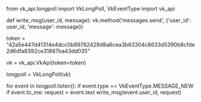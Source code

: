 from vk_api.longpoll import VkLongPoll, VkEventType
import vk_api

def write_msg(user_id, message):
    vk.method('messages.send', {'user_id': user_id, 'message': message})

token = "42a5e447d41314e4dcc0b89782429d8a6cea3b63304c8633d5390b8cfde2d6dfa8392ce31887ba43dd035"

vk = vk_api.VkApi(token=token)

longpoll = VkLongPoll(vk)

for event in longpoll.listen():
    if event.type == VkEventType.MESSAGE_NEW
        if event.to_me:
            request = event.text
            write_msg(event.user_id, request)
